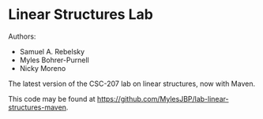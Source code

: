 # Linear Structures Lab

Authors:

* Samuel A. Rebelsky
* Myles Bohrer-Purnell
* Nicky Moreno

The latest version of the CSC-207 lab on linear structures, now with Maven.

This code may be found at <https://github.com/MylesJBP/lab-linear-structures-maven>.


